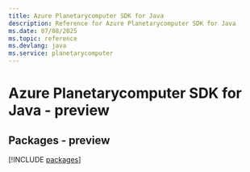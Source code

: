 ```yaml
---
title: Azure Planetarycomputer SDK for Java
description: Reference for Azure Planetarycomputer SDK for Java
ms.date: 07/08/2025
ms.topic: reference
ms.devlang: java
ms.service: planetarycomputer
---
```

# Azure Planetarycomputer SDK for Java - preview
## Packages - preview
[!INCLUDE [packages](planetarycomputer-index.md)]